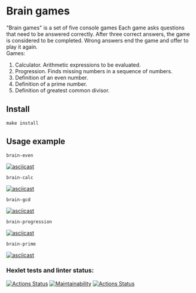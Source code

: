 # Brain games
"Brain games" is a set of five console games
Each game asks questions that need to be answered correctly. After three correct answers, the game is considered to be completed. Wrong answers end the game and offer to play it again.  
Games:
1. Calculator. Arithmetic expressions to be evaluated.
2. Progression. Finds missing numbers in a sequence of numbers.
3. Definition of an even number.
4. Definition of a prime number.
5. Definition of greatest common divisor.

## Install
```
make install
```
## Usage example
```
brain-even
```
[![asciicast](https://asciinema.org/a/380153.svg)](https://asciinema.org/a/380153)
```
brain-calc
```
[![asciicast](https://asciinema.org/a/383693.svg)](https://asciinema.org/a/383693)
```
brain-gcd
```
[![asciicast](https://asciinema.org/a/383696.svg)](https://asciinema.org/a/383696)
```
brain-progression
```
[![asciicast](https://asciinema.org/a/383699.svg)](https://asciinema.org/a/383699)
```
brain-prime
```
[![asciicast](https://asciinema.org/a/383701.svg)](https://asciinema.org/a/383701)
### Hexlet tests and linter status:
[![Actions Status](https://github.com/IlyaGorin/frontend-project-lvl1/workflows/hexlet-check/badge.svg)](https://github.com/IlyaGorin/frontend-project-lvl1/actions)
[![Maintainability](https://api.codeclimate.com/v1/badges/1c68fe509832cc3eacc0/maintainability)](https://codeclimate.com/github/IlyaGorin/frontend-project-lvl1/maintainability)
[![Actions Status](https://github.com/IlyaGorin/frontend-project-lvl1/workflows/linter/badge.svg)](https://github.com/IlyaGorin/frontend-project-lvl1/actions)